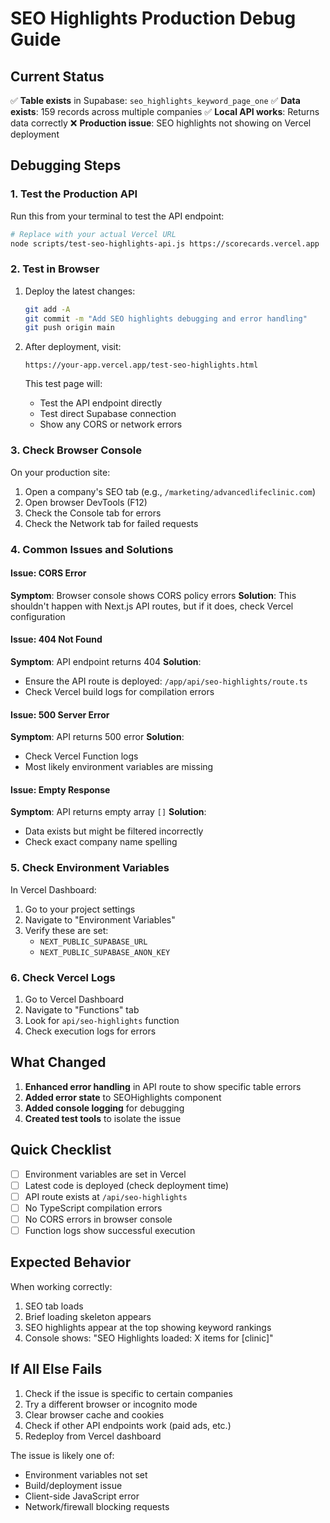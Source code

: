 # SEO Highlights Production Debug Guide

## Current Status

✅ **Table exists** in Supabase: `seo_highlights_keyword_page_one`
✅ **Data exists**: 159 records across multiple companies
✅ **Local API works**: Returns data correctly
❌ **Production issue**: SEO highlights not showing on Vercel deployment

## Debugging Steps

### 1. Test the Production API

Run this from your terminal to test the API endpoint:
```bash
# Replace with your actual Vercel URL
node scripts/test-seo-highlights-api.js https://scorecards.vercel.app
```

### 2. Test in Browser

1. Deploy the latest changes:
   ```bash
   git add -A
   git commit -m "Add SEO highlights debugging and error handling"
   git push origin main
   ```

2. After deployment, visit:
   ```
   https://your-app.vercel.app/test-seo-highlights.html
   ```
   
   This test page will:
   - Test the API endpoint directly
   - Test direct Supabase connection
   - Show any CORS or network errors

### 3. Check Browser Console

On your production site:
1. Open a company's SEO tab (e.g., `/marketing/advancedlifeclinic.com`)
2. Open browser DevTools (F12)
3. Check the Console tab for errors
4. Check the Network tab for failed requests

### 4. Common Issues and Solutions

#### Issue: CORS Error
**Symptom**: Browser console shows CORS policy errors
**Solution**: This shouldn't happen with Next.js API routes, but if it does, check Vercel configuration

#### Issue: 404 Not Found
**Symptom**: API endpoint returns 404
**Solution**: 
- Ensure the API route is deployed: `/app/api/seo-highlights/route.ts`
- Check Vercel build logs for compilation errors

#### Issue: 500 Server Error
**Symptom**: API returns 500 error
**Solution**: 
- Check Vercel Function logs
- Most likely environment variables are missing

#### Issue: Empty Response
**Symptom**: API returns empty array `[]`
**Solution**: 
- Data exists but might be filtered incorrectly
- Check exact company name spelling

### 5. Check Environment Variables

In Vercel Dashboard:
1. Go to your project settings
2. Navigate to "Environment Variables"
3. Verify these are set:
   - `NEXT_PUBLIC_SUPABASE_URL`
   - `NEXT_PUBLIC_SUPABASE_ANON_KEY`

### 6. Check Vercel Logs

1. Go to Vercel Dashboard
2. Navigate to "Functions" tab
3. Look for `api/seo-highlights` function
4. Check execution logs for errors

## What Changed

1. **Enhanced error handling** in API route to show specific table errors
2. **Added error state** to SEOHighlights component
3. **Added console logging** for debugging
4. **Created test tools** to isolate the issue

## Quick Checklist

- [ ] Environment variables are set in Vercel
- [ ] Latest code is deployed (check deployment time)
- [ ] API route exists at `/api/seo-highlights`
- [ ] No TypeScript compilation errors
- [ ] No CORS errors in browser console
- [ ] Function logs show successful execution

## Expected Behavior

When working correctly:
1. SEO tab loads
2. Brief loading skeleton appears
3. SEO highlights appear at the top showing keyword rankings
4. Console shows: "SEO Highlights loaded: X items for [clinic]"

## If All Else Fails

1. Check if the issue is specific to certain companies
2. Try a different browser or incognito mode
3. Clear browser cache and cookies
4. Check if other API endpoints work (paid ads, etc.)
5. Redeploy from Vercel dashboard

The issue is likely one of:
- Environment variables not set
- Build/deployment issue
- Client-side JavaScript error
- Network/firewall blocking requests

